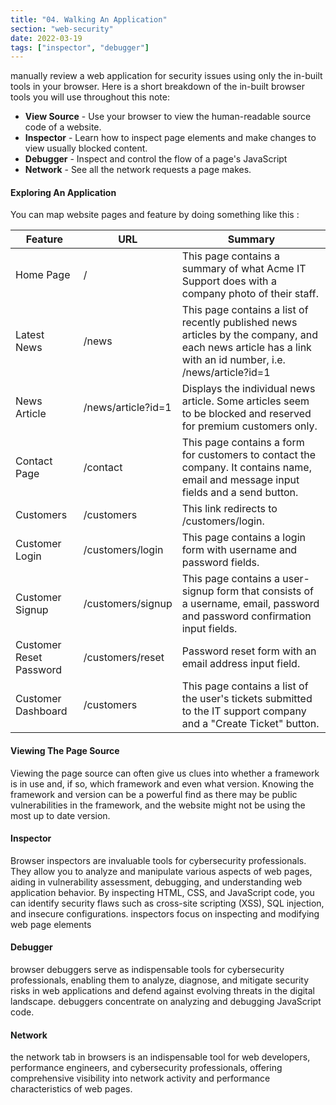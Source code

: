```yaml
---
title: "04. Walking An Application"
section: "web-security"
date: 2022-03-19
tags: ["inspector", "debugger"]
---
```


manually review a web application for security issues using only the in-built tools in your browser. Here is a short breakdown of the in-built browser tools you will use throughout this note:

- **View Source** - Use your browser to view the human-readable source code of a website.
- **Inspector** - Learn how to inspect page elements and make changes to view usually blocked content.
- **Debugger** - Inspect and control the flow of a page's JavaScript
- **Network** - See all the network requests a page makes.

#### Exploring An Application

You can map website pages and feature by doing something like this :

| **Feature**             | **URL**            | **Summary**                                                                                                                                               |
| ----------------------- | ------------------ | --------------------------------------------------------------------------------------------------------------------------------------------------------- |
| Home Page               | /                  | This page contains a summary of what Acme IT Support does with a company photo of their staff.                                                            |
| Latest News             | /news              | This page contains a list of recently published news articles by the company, and each news article has a link with an id number, i.e. /news/article?id=1 |
| News Article            | /news/article?id=1 | Displays the individual news article. Some articles seem to be blocked and reserved for premium customers only.                                           |
| Contact Page            | /contact           | This page contains a form for customers to contact the company. It contains name, email and message input fields and a send button.                       |
| Customers               | /customers         | This link redirects to /customers/login.                                                                                                                  |
| Customer Login          | /customers/login   | This page contains a login form with username and password fields.                                                                                        |
| Customer Signup         | /customers/signup  | This page contains a user-signup form that consists of a username, email, password and password confirmation input fields.                                |
| Customer Reset Password | /customers/reset   | Password reset form with an email address input field.                                                                                                    |
| Customer Dashboard      | /customers         | This page contains a list of the user's tickets submitted to the IT support company and a "Create Ticket" button.                                         |


#### Viewing The Page Source

Viewing the page source can often give us clues into whether a framework is in use and, if so, which framework and even what version. Knowing the framework and version can be a powerful find as there may be public vulnerabilities in the framework, and the website might not be using the most up to date version.

#### Inspector

Browser inspectors are invaluable tools for cybersecurity professionals. They allow you to analyze and manipulate various aspects of web pages, aiding in vulnerability assessment, debugging, and understanding web application behavior. By inspecting HTML, CSS, and JavaScript code, you can identify security flaws such as cross-site scripting (XSS), SQL injection, and insecure configurations.
inspectors focus on inspecting and modifying web page elements

#### Debugger

browser debuggers serve as indispensable tools for cybersecurity professionals, enabling them to analyze, diagnose, and mitigate security risks in web applications and defend against evolving threats in the digital landscape.
debuggers concentrate on analyzing and debugging JavaScript code.

#### Network

the network tab in browsers is an indispensable tool for web developers, performance engineers, and cybersecurity professionals, offering comprehensive visibility into network activity and performance characteristics of web pages.